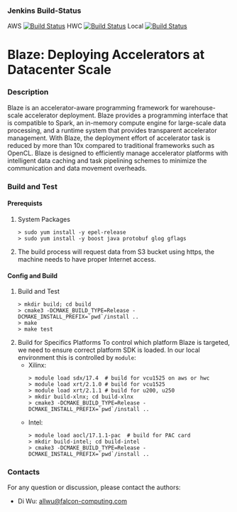### Jenkins Build-Status
AWS [![Build Status](http://us-1.falcon-computing.com:8080/buildStatus/icon?job=Falcon-Build-BLAZE)](http://us-1.falcon-computing.com:8080/job/Falcon-Build-BLAZE/)
HWC [![Build Status](http://us-1.falcon-computing.com:8080/buildStatus/icon?job=HWC-Blaze)](http://us-1.falcon-computing.com:8080/view/HWC/job/HWC-Blaze/)
Local [![Build Status](http://us-1.falcon-computing.com:8080/buildStatus/icon?job=Falcon-Build-BLAZE-Internal)](http://us-1.falcon-computing.com:8080/view/Internal/job/Falcon-Build-BLAZE-Internal/)

# Blaze: Deploying Accelerators at Datacenter Scale
### Description
Blaze is an accelerator-aware programming framework for warehouse-scale accelerator deployment. Blaze provides a programming interface that is compatible to Spark, an in-memory compute engine for large-scale data processing, and a runtime system that provides transparent accelerator management. With Blaze, the deployment effort of accelerator task is reduced by more than 10x compared to traditional frameworks such as OpenCL. Blaze is designed to efficiently manage accelerator platforms with intelligent data caching and task pipelining schemes to minimize the communication and data movement overheads.

### Build and Test
#### Prerequists
1. System Packages
   ```
   > sudo yum install -y epel-release
   > sudo yum install -y boost java protobuf glog gflags
   ```
1. The build process will request data from S3 bucket using https, the machine needs to have proper Internet access.

#### Config and Build
1. Build and Test
   ```
   > mkdir build; cd build
   > cmake3 -DCMAKE_BUILD_TYPE=Release -DCMAKE_INSTALL_PREFIX=`pwd`/install ..
   > make
   > make test
   ```
2. Build for Specifics Platforms
   To control which platform Blaze is targeted, we need to ensure correct platform SDK is loaded. In our local environment this is controlled by `module`:
   - Xilinx:
      ```
      > module load sdx/17.4  # build for vcu1525 on aws or hwc
      > module load xrt/2.1.0 # build for vcu1525
      > module load xrt/2.1.1 # build for u200, u250
      > mkdir build-xlnx; cd build-xlnx
      > cmake3 -DCMAKE_BUILD_TYPE=Release -DCMAKE_INSTALL_PREFIX=`pwd`/install ..
      ```
   - Intel:
      ```
      > module load aocl/17.1.1-pac  # build for PAC card
      > mkdir build-intel; cd build-intel
      > cmake3 -DCMAKE_BUILD_TYPE=Release -DCMAKE_INSTALL_PREFIX=`pwd`/install ..
      ```

### Contacts
For any question or discussion, please contact the authors:

* Di Wu: allwu@falcon-computing.com
